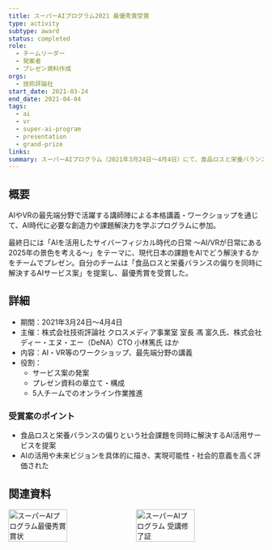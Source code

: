```yaml
---
title: スーパーAIプログラム2021 最優秀賞受賞
type: activity
subtype: award
status: completed
role:
  - チームリーダー
  - 発案者
  - プレゼン資料作成
orgs:
  - 技術評論社
start_date: 2021-03-24
end_date: 2021-04-04
tags:
  - ai
  - vr
  - super-ai-program
  - presentation
  - grand-prize
links: 
summary: スーパーAIプログラム（2021年3月24日～4月4日）にて、食品ロスと栄養バランスの偏りを同時に解決するAI活用サービス案を発案・プレゼンし、最優秀賞を受賞した。
---
```

## 概要
AIやVRの最先端分野で活躍する講師陣による本格講義・ワークショップを通じて、AI時代に必要な創造力や課題解決力を学ぶプログラムに参加。

最終日には「AIを活用したサイバーフィジカル時代の日常 ～AI/VRが日常にある2025年の景色を考える～」をテーマに、現代日本の課題をAIでどう解決するかをチームでプレゼン。自分のチームは「食品ロスと栄養バランスの偏りを同時に解決するAIサービス案」を提案し、最優秀賞を受賞した。

## 詳細
- 期間：2021年3月24日～4月4日
- 主催：株式会社技術評論社 クロスメディア事業室 室長 馮 富久氏、株式会社ディー・エヌ・エー（DeNA）CTO 小林篤氏 ほか
- 内容：AI・VR等のワークショップ、最先端分野の講義
- 役割：
  - サービス案の発案
  - プレゼン資料の章立て・構成
  - 5人チームでのオンライン作業推進

### 受賞案のポイント
- 食品ロスと栄養バランスの偏りという社会課題を同時に解決するAI活用サービスを提案
- AIの活用や未来ビジョンを具体的に描き、実現可能性・社会的意義を高く評価された

## 関連資料
<div style="display: flex; gap: 10px;">
  <img src="linked_assets/20_Activities/awards/super_ai_program_2021_03_24/superai_award_certificate.jpg" alt="スーパーAIプログラム最優秀賞 賞状" width="48%">
  <img src="linked_assets/20_Activities/awards/super_ai_program_2021_03_24/superai_completion_certificate.jpg" alt="スーパーAIプログラム 受講修了証" width="48%">
</div> 